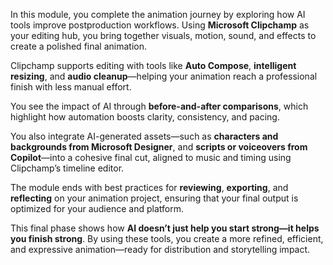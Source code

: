 In this module, you complete the animation journey by exploring how AI tools improve postproduction workflows. Using **Microsoft Clipchamp** as your editing hub, you bring together visuals, motion, sound, and effects to create a polished final animation.

Clipchamp supports editing with tools like **Auto Compose**, **intelligent resizing**, and **audio cleanup**—helping your animation reach a professional finish with less manual effort.

You see the impact of AI through **before-and-after comparisons**, which highlight how automation boosts clarity, consistency, and pacing.

You also integrate AI-generated assets—such as **characters and backgrounds from Microsoft Designer**, and **scripts or voiceovers from Copilot**—into a cohesive final cut, aligned to music and timing using Clipchamp’s timeline editor.

The module ends with best practices for **reviewing**, **exporting**, and **reflecting** on your animation project, ensuring that your final output is optimized for your audience and platform.

This final phase shows how **AI doesn’t just help you start strong—it helps you finish strong**. By using these tools, you create a more refined, efficient, and expressive animation—ready for distribution and storytelling impact.
